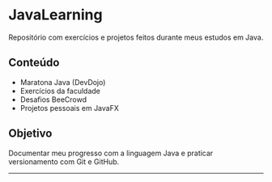 # JavaLearning

Repositório com exercícios e projetos feitos durante meus estudos em Java.

##  Conteúdo

- Maratona Java (DevDojo)
- Exercícios da faculdade
- Desafios BeeCrowd
- Projetos pessoais em JavaFX

##  Objetivo

Documentar meu progresso com a linguagem Java e praticar versionamento com Git e GitHub.

---


